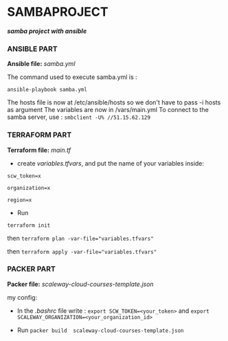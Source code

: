 # SAMBAPROJECT


_**samba project with ansible**_


### **ANSIBLE PART**


**Ansible file:** _samba.yml_

The command used to execute samba.yml is : 
```
ansible-playbook samba.yml
```
The hosts file is now at /etc/ansible/hosts so we don't have to pass -i hosts as argument
The variables are now in /vars/main.yml
To connect to the samba server, use : `smbclient -U% //51.15.62.129`
### **TERRAFORM PART**

**Terraform file:**  _main.tf_
- create _variables.tfvars_, and put the name of your variables inside:
```
scw_token=x

organization=x

region=x
```
- Run 

```terraform init``` 

then ```terraform plan -var-file="variables.tfvars"```

then ```terraform apply -var-file="variables.tfvars"```

### **PACKER PART**

**Packer file:** _scaleway-cloud-courses-template.json_

my config:


- In the _.bashrc_ file write : ```export SCW_TOKEN=<your_token>``` and ```export SCALEWAY_ORGANIZATION=<your_organization_id>```

- Run ```packer build  scaleway-cloud-courses-template.json```
